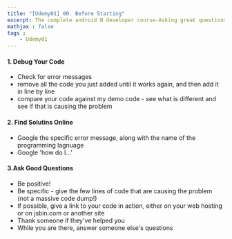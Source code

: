 ```yaml
---
title: "[Udemy01] 00. Before Starting" 
excerpt: The complete android N developer course-Asking great questions & Debugging
mathjax : false
tags : 
    - Udemy01
---
```


#### 1. Debug Your Code
- Check for error messages
- remove all the code you just added until it works again, and then add it in line by line
- compare your code against my demo code - see what is different and see if that is causing the problem

#### 2. Find Solutins Online
- Google the specific error message, along with the name of the programming lagnuage
- Google 'how do I...'

#### 3.Ask Good Questions
- Be positive!
- Be specific - give the few lines of code that are causing the problem (not a massive code dump!)
- If possible, give a link to your code in action, either on your web hosting or on jsbin.com or another site
- Thank someone if they've helped you
- While you are there, answer someone else's questions
